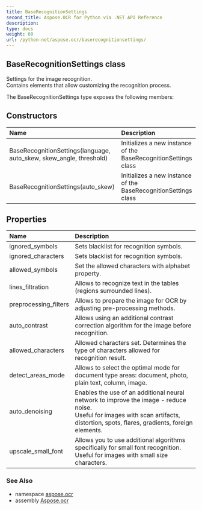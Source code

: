 ```yaml
---
title: BaseRecognitionSettings
second_title: Aspose.OCR for Python via .NET API Reference
description: 
type: docs
weight: 60
url: /python-net/aspose.ocr/baserecognitionsettings/
---
```


## BaseRecognitionSettings class

Settings for the image recognition.<br/>            Contains elements that allow customizing the recognition process.

The BaseRecognitionSettings type exposes the following members:
## Constructors
| Name | Description |
| :- | :- |
|BaseRecognitionSettings(language, auto_skew, skew_angle, threshold)|Initializes a new instance of the BaseRecognitionSettings class|
|BaseRecognitionSettings(auto_skew)|Initializes a new instance of the BaseRecognitionSettings class|
## Properties
| Name | Description |
| :- | :- |
|ignored_symbols|Sets blacklist for recognition symbols.|
|ignored_characters|Sets blacklist for recognition symbols.|
|allowed_symbols|Set the allowed characters with alphabet property.|
|lines_filtration|Allows to recognize text in the tables (regions surrounded lines).|
|preprocessing_filters|Allows to prepare the image for OCR by adjusting pre-processing methods.|
|auto_contrast|Allows using an additional contrast correction algorithm for the image before recognition.|
|allowed_characters|Allowed characters set. Determines the type of characters allowed for recognition result.|
|detect_areas_mode|Allows to select the optimal mode for document type areas: document, photo, plain text, column, image.|
|auto_denoising|Enables the use of an additional neural network to improve the image - reduce noise.<br/>            Useful for images with scan artifacts, distortion, spots, flares, gradients, foreign elements.|
|upscale_small_font|Allows you to use additional algorithms specifically for small font recognition.<br/>            Useful for images with small size characters.|

### See Also

* namespace [aspose.ocr](/python-net/aspose.ocr/)
* assembly [Aspose.ocr](/ocr/python-net/)

